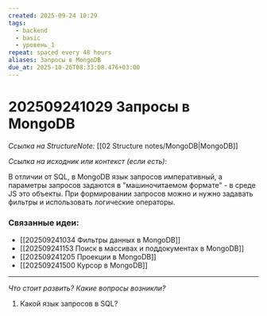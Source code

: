 ```yaml
---
created: 2025-09-24 10:29
tags:
  - backend
  - basic
  - уровень_1
repeat: spaced every 48 hours
aliases: Запросы в MongoDB
due_at: 2025-10-26T08:33:08.476+03:00
---
```

# 202509241029 Запросы в MongoDB

*Ссылка на StructureNote:* [[02 Structure notes/MongoDB|MongoDB]]

*Ссылка на исходник или контекст (если есть):*

В отличии от SQL, в MongoDB язык запросов императивный, а параметры запросов задаются в "машиночитаемом формате" - в среде JS это объекты. При формировании запросов можно и нужно задавать фильтры и использовать логические операторы.

### Связанные идеи:
- [[202509241034 Фильтры данных в MongoDB]]
- [[202509241153 Поиск в массивах и поддокументах в MongoDB]] 
- [[202509241205 Проекции в MongoDB]] 
- [[202509241500 Курсор в MongoDB]] 
---

*Что стоит развить? Какие вопросы возникли?*
1) Какой язык запросов в SQL?
